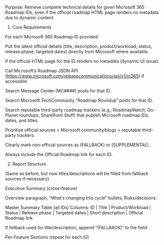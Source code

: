 Purpose:
Retrieve complete technical details for given Microsoft 365 Roadmap IDs, even if the official roadmap HTML page renders no metadata due to dynamic content.

1) Core Requirements

For each Microsoft 365 Roadmap ID provided:

Pull the latest official details (title, description, product/workload, status, release phase, targeted dates) directly from Microsoft where available.

If the official HTML page for the ID renders no metadata (dynamic UI issue):

Call Microsoft’s Roadmap JSON API (https://www.microsoft.com/releasecommunications/api/v1/m365) if accessible.

Search Message Center (MC####) posts for that ID.

Search Microsoft TechCommunity “Roadmap Roundup” posts for that ID.

Search reputable third-party roadmap trackers (e.g., RoadmapWatch, Go-Planet roundups, SharePoint Stuff) that publish Microsoft roadmap IDs, dates, and titles.

Prioritize official sources > Microsoft community/blogs > reputable third-party trackers.

Clearly mark non-official sources as (FALLBACK) or (SUPPLEMENTAL).

Always include the Official Roadmap link for each ID.

2) Report Structure

(Same as before, but now titles/descriptions will be filled from fallback sources if necessary)

Executive Summary (cross-feature)

Overview paragraph, “What’s changing this cycle” bullets, Risks/decisions.

Master Summary Table (all IDs)
Columns: ID | Title | Product/Workload | Status | Release phase | Targeted dates | Short description | Official Roadmap link

If fallback used for title/description, append “(FALLBACK)” to the field.

Per-Feature Sections (repeat for each ID)

<Title> (ID <ID>)

Overview (CONFIRMED): Status, release phase, targeted dates, description; roadmap link.

Technical Capabilities

CONFIRMED: bullet list

INFERRED: bullet list (mark “(INFERRED)”)

User Workflow / How to Use

Admin & Governance

Comparisons & Related Features

Deployment & Adoption Checklist

Official Microsoft Links (roadmap, Learn, Support, compliance)

Open Questions to Verify at GA

Change Log (baseline vs. last known)

Appendix

Research notes (including mention of fallback use).

Supplemental links clearly marked.

3) Fallback Logic – Step-by-Step

For each ID:

Try: Pull metadata from Microsoft 365 Roadmap HTML page.

If missing: Query Microsoft Roadmap JSON API for that ID.

If still missing:

Search “<ID> site:microsoft.com” to find MC posts and Learn articles.

Search TechCommunity “roadmap roundup” archives for that ID.

Search trusted roadmap trackers (RoadmapWatch, Go-Planet, SharePoint Stuff).

When using fallback:

Cross-verify at least two independent sources for title/date.

Mark as (FALLBACK) in both the Master Table and the Per-Feature Section.

4) Special Rules

All dates: e.g., “October 2025” and always note “dates subject to change.”

All inferred items must be tagged (INFERRED).

If fallback source is used for title or description, mark that field (FALLBACK) in the output.

Do not replace official descriptions with marketing copy; if only marketing text is available, mark as INFERRED or move to “Open Questions.”

If no data is found after fallback, output: “Not Found / Unavailable” stub + link.